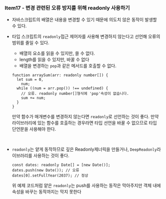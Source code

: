 ### Item17 - 변경 관련된 오류 방지를 위해 readonly 사용하기

- 자바스크립트의 배열은 내용을 변경할 수 있기 때문에 의도치 않은 동작이 발생할 수 있다.
- 타입 스크립트의 `readonly`접근 제어자를 사용해 변경하지 않는다고 선언해 오류의 범위를 줄일 수 있다.

  - 배열의 요소를 읽을 수 있지만, 쓸 수 없다.
  - length를 읽을 수 있지만, 바꿀 수 없다
  - 배열을 변경하는 `pop`과 같은 메서드를 호출할 수 없다.

  ```tsx
  function arraySum(arr: readonly number[]) {
    let sum = 0,
      num;
    while ((num = arr.pop()) !== undefined) {
      // 오류. readonly number[]형식에 'pop'속성이 없습니다.
      sum += num;
    }
  }
  ```

  만약 함수가 매개변수를 변경하지 않는다면 `readonly`로 선언하는 것이 좋다. 만약 라이브러리에 있는 함수를 호출하는 경우라면 타입 선언을 바꿀 수 없으므로 타입 단언문을 사용해야 한다.

  <br/>

- `readonly`는 얕게 동작하므로 깊은 Readonly제너릭을 만들거나, `DeepReadonly`라이브러리를 사용하는 것이 좋다.
  ```tsx
  const dates: readonly Date[] = [new Date()];
  dates.push(new Date()); // 오류
  dates[0].setFullYear(2037); // 정상
  ```
  위 예제 코드처럼 얕은 `readonly`는 push를 사용하는 동작은 막아주지만 객체 내에 속성을 바꾸는 동작까지는 막지 못한다
